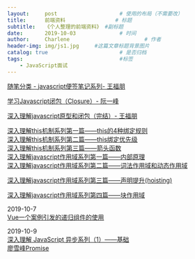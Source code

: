 ```yaml
---
layout:     post   				    # 使用的布局（不需要改）
title:      前端资料 				# 标题 
subtitle:   《个人整理的前端资料》 #副标题
date:       2019-10-03 				# 时间
author:     Charlene 						# 作者
header-img: img/js1.jpg 	#这篇文章标题背景图片
catalog: true 						# 是否归档
tags:								#标签
    - JavaScript面试
---
```

[随笔分类 - javascript便签笔记系列- 王福朋](https://www.cnblogs.com/wangfupeng1988/category/564238.html)<br>

[学习Javascript闭包（Closure）- 阮一峰](http://www.ruanyifeng.com/blog/2009/08/learning_javascript_closures.html)<br>

[深入理解javascript原型和闭包（完结）- 王福朋](https://www.cnblogs.com/wangfupeng1988/p/3977924.html)<br>

[深入理解this机制系列第一篇——this的4种绑定规则](https://www.cnblogs.com/xiaohuochai/p/5735901.html)<br>
[深入理解this机制系列第二篇——this绑定优先级](https://www.cnblogs.com/xiaohuochai/p/5737435.html)<br>
[深入理解this机制系列第三篇——箭头函数](https://www.cnblogs.com/xiaohuochai/p/5737876.html)<br>
[深入理解javascript作用域系列第一篇——内部原理](https://www.cnblogs.com/xiaohuochai/p/5699739.html)<br>
[深入理解javascript作用域系列第二篇——词法作用域和动态作用域](https://www.cnblogs.com/xiaohuochai/p/5700095.html)<br>

[深入理解javascript作用域系列第三篇——声明提升(hoisting)](https://www.cnblogs.com/xiaohuochai/p/5700590.html)<br>

[深入理解javascript作用域系列第四篇——块作用域](https://www.cnblogs.com/xiaohuochai/p/5701287.html)<br>

2019-10-7<br>
[Vue一个案例引发的递归组件的使用](https://www.cnblogs.com/beevesnoodles/p/9966352.html)<br>

2019-10-9<br>
[深入理解 JavaScript 异步系列（1）——基础](https://www.cnblogs.com/wangfupeng1988/p/6513070.html)<br>
[廖雪峰Promise](https://www.liaoxuefeng.com/wiki/1022910821149312/1023024413276544)<br>